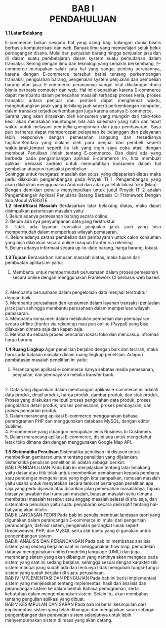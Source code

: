 <h1 align="center"> BAB I <br>PENDAHULUAN</h1>
<strong>1.1	Latar Belakang</strong>
<p align="justify">
E-commerce bukan sesuatu hal yang asing bagi kalangan dunia bisnis berbasis komputerisasi dan web. Banyak ilmu yang mempelajari seluk beluk perdagangan disana. Mulai dari penjualan barang hingga penjualan jasa dan di dalam suatu pembelajaran dalam system suatu pemudahan dalam transaksi. Seiring dengan ilmu dan teknologi yang semakin berkembang, E-commerce merupakan salah satu hal yang sangat penting peranannya, karena dengan E-commerce tersebut berisi tentang perkembangan transaksi, pengolahan barang, pengenalan system penjualan dan pembelian barang atau jasa. E-commerce peranannya sangat vital dikalangan dunia bisnis berbasis computer dan web. Hal ini disebabkan karena E-commerce dapat membantu dalam pemecahan masalah terhadap proses kerja, proses transaksi antara penjual dan pembeli dapat menghemat waktu, menghubungkan jarak yang terbilang jauh.seperti perkembangan komputer, dalam transaksi terjadi perkembangan juga karena adanya E-commerce.
<br>
Sarana yang akan dirasakan oleh konsumen yang mungkin dari toko-toko kecil akan merasakan keuntungan bila ada salesman yang rutin dan tepat waktu untuk melayani pembelian,pengiriman dan juga pembayaran. Saya pun berharap dapat mempercepat pelayanan ke pelanggan dan pelayanan lebih responsive dengan pemesanan langsung dan tersedianya tagihan.Kendala yang dialami oleh para penjual dan pembeli seperti waktu,jarak,tempat seperti itu lah yang ingin saya coba atasi dengan membuat Penulisan Ilmiah tentang E-commerce. Dan disini ada yang berbeda pada pengambangan aplikasi E-commerce ini, kita membuat aplikasi berbasis android untuk memudahkan konsumen dalam hal pembelian ataupun transaksi pembelian.
<br>
Sehingga untuk mengatasi masalah dan solusi yang dipaparkan diatas maka perlu dilakukan pengembangan pada Proyek TI 1. Pengembangan yang akan dilakukan menggunakan Android dan ada nya letak lokasi toko (Map).
<br> 
Dengan demikian penulis menyimpulkan untuk judul Proyek IT 2 adalah Pengembangan Aplikasi Penjulana Barang Berbasis CI Framework Dengan Sub Modul WEBSITE.
<br>
<strong>1.2	Identifikasi Masalah</strong>
Berdasarkan latar belakang diatas, maka dapat disimpulkan perumusan masalah yaitu:<br>
1.	Belum adanya pemesanan barang secara online.<br>
2.	Belum ada nya penyumpanan data yang terstruktur.<br>
3.	Tidak ada layanan transaksi  penjualan jarak jauh yang bisa mempermudah dalam memperluas wilayah pemasaran.<br>
4.	Belum adanya sarana pembelian dan pembayaran untuk calon konsumen yang bisa dilakukan secara online maupun tranfer via rekening.<br>
5.	Belum adanya informasi secara up-to-date barang, harga barang, lokasi.<br>

<strong>1.3	Tujuan</strong>
Berdasarkan rumusan masalah diatas, maka tujuan dari pembuatan aplikasi ini yaitu:
<br>
1.	Membantu untuk mempermudah perusahaan dalam proses pemesanan secara online dengan menggunakan Framework CI berbasis web based.
<br>
2.	Membantu perusahaan dalam pengelolaan data menjadi terstruktur dengan baik.
<br>
3.	Membantu perusahaan dan konsumen dalam layanan transaksi penjualan jarak jauh sehingga membantu perusahaan dalam memperluas wilayah pemasaran.
<br>
4.	Membantu konsumen dalam melakukan pembelian dan pembayaran secara offline (tranfer via rekening) mau pun online (Paypal) yang bisa dilakukan dimana saja dan kapan saja.
<br>
5.	Membantu sebuah proses pencarian lokasi toko dan mencakup infromasi harga barang.
<br>

<strong>1.4	Ruang Lingkup</strong>
Agar penelitian berjalan dengan baik dan terarah, maka harus ada batasan masalah dalam ruang lingkup penelitian. Adapun pembatasan masalah penelitian ini yaitu:
<br>
1.	Perancangan aplikasi e-commerce hanya sebatas media pemesanan, penjualan, dan pembayaran melalui transfer bank.
<br>
2.	Data yang digunakan dalam membangun aplikasi e-commerce ini adalah data produk, detail produk, harga produk, gambar produk, dan stok produk. Proses yang dilakukan meliputi proses pengolahan data produk, proses pengolahan detail produk, proses pemesanan, proses pembayaran, dan proses pencarian produk.
<br>
3.	Dalam merancang aplikasi E-commerce menggunakan bahasa pemrograman PHP dan menggunakan database MySQL, dengan editor Sublime.
<br>
4.	E-commerce yang dibangun merupakan jenis Business to Customers.
<br>
5.	Dalam merancang aplikasi E-commerce, disini ada untuk mengetahui letak toko dimana dan dengan menggunakan Google Map API.
<br>

<strong>1.5	Sistematika Penulisan</strong>
Sistematika penulisan ini disusun untuk memberikan gambaran umum tentang penelitian yang dijalankan. Sistematika penulisan penelitian ini adalah sebagai berikut:
<br>
BAB I PENDAHULUAN
Pada bab ini menjelaskan tentang latar belakang yaitu dasar atau titik tolak untuk memberikan pemahaman kepada pembaca atau pendengar mengenai apa yang ingin kita sampaikan, rumusan masalah yaitu usaha untuk menyatakan secara tersurat pertanyaan penelitian apa saja yang perlu dijawab atau dicarikan jalan pemecahan masalahnya, tujuan biasanya jawaban dari rumusan masalah, batasan masalah yaitu dimana membatasi masalah tersebut atau anggap masalah selesai di situ saja, dan sistematika penulisan yaitu suatu penjabaran secara deskriptif tentang hal-hal yang akan ditulis.
<br>
BAB II LANDASAN TEORI
Pada bab ini penulis membuat landasan teori yang digunakan dalam perancangan E-commerce ini mulai dari pengertian perancangan, definisi sistem, pengenalan perangkat lunak seperti Dreamweaver, PHP, dan MySQL serta alat bantu yang di gunakan untuk pengembangan sistem.
<br>
BAB III ANALISIS DAN PERANCANGAN
Pada bab ini membahas analisis sistem yang sedang berjalan saat ini menggunakan flow map, pemodelan datanya menggunakan unified modeling language (UML) dan juga merancang sistem yang akan dibangun yang nantinya akan mengacu pada sistem yang saat ini sedang berjalan, sehingga sesuai dengan karakteristik sistem manual yang sudah ada dan tentunya tidak mengubah fungsi-fungsi sistem yang sudah berjalan di suatu perusahaan.
<br>
BAB IV IMPLEMENTASI DAN PENGUJIAN
Pada bab ini berisi implementasi sistem yang menjelaskan tentang implementasi hasil dari analisis dan perancangan sistem ke dalam bentuk Bahasa pemograman, serta kebutuhan dalam mengembangkan sistem. Selain itu, akan membahas tentang pengujian aplikasi yang dibuat.
<br>
BAB V KESIMPULAN DAN SARAN
Pada bab ini berisi kesimpulan dari implementasi sistem yang telah dibangun dan mengajukan saran sebagai pengembangan dan perawatan sistem selanjutnya untuk lebih menyempurnakan sistem di masa yang akan datang.
<br> 